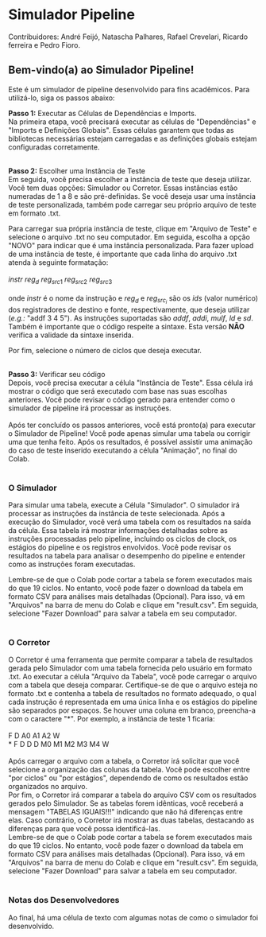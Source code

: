 # Simulador Pipeline
Contribuidores: André Feijó, Natascha Palhares, Rafael Crevelari, Ricardo ferreira e Pedro Fioro.

## **Bem-vindo(a) ao Simulador Pipeline!** 

Este é um simulador de pipeline desenvolvido para fins acadêmicos. Para utilizá-lo, siga os passos abaixo:</br>

**Passo 1:** Executar as Células de Dependências e Imports.</br>
Na primeira etapa, você precisará executar as células de "Dependências" e "Imports e Definições Globais". Essas células garantem que todas as bibliotecas necessárias estejam carregadas e as definições globais estejam configuradas corretamente.</br></br>

**Passo 2:** Escolher uma Instância de Teste</br>
Em seguida, você precisa escolher a instância de teste que deseja utilizar. Você tem duas opções: Simulador ou Corretor. Essas instâncias estão numeradas de 1 a 8 e são pré-definidas. Se você deseja usar uma instância de teste personalizada, também pode carregar seu próprio arquivo de teste em formato .txt.

Para carregar sua própria instância de teste, clique em "Arquivo de Teste" e selecione o arquivo .txt no seu computador. Em seguida, escolha a opção "NOVO" para indicar que é uma instância personalizada. Para fazer upload de uma instância de teste, é importante que cada linha do arquivo .txt atenda à seguinte formatação:</br>
</br>
$instr$ $reg_d$ $reg_{src1}$ $reg_{src2}$ $reg_{src3}$ </br>
</br>
onde $instr$ é o nome da instrução e $reg_d$ e $reg_{src_i}$ são os *ids* (valor numérico) dos registradores de destino e fonte, respectivamente, que deseja utilizar (*e.g.:* "addf 3 4 5"). As instruções suportadas são *addf*, *addi*, *mulf*, *ld* e *sd*.
Também é importante que o código respeite a sintaxe. Esta versão **NÃO** verifica a validade da sintaxe inserida.

Por fim, selecione o número de ciclos que deseja executar.</br></br>

**Passo 3:** Verificar seu código</br>
Depois, você precisa executar a célula "Instância de Teste". Essa célula irá mostrar o código que será executado com base nas suas escolhas anteriores. Você pode revisar o código gerado para entender como o simulador de pipeline irá processar as instruções.
</br></br>
Após ter concluído os passos anteriores, você está pronto(a) para executar o Simulador de Pipeline! Você pode apenas simular uma tabela ou corrigir uma que tenha feito. Após os resultados, é possível assistir uma animação do caso de teste inserido executando a célula "Animação", no final do Colab.
</br></br>

### **O Simulador**
Para simular uma tabela, execute a Célula "Simulador". O simulador irá processar as instruções da instância de teste selecionada. Após a execução do Simulador, você verá uma tabela com os resultados na saída da célula. Essa tabela irá mostrar informações detalhadas sobre as instruções processadas pelo pipeline, incluindo os ciclos de clock, os estágios do pipeline e os registros envolvidos. Você pode revisar os resultados na tabela para analisar o desempenho do pipeline e entender como as instruções foram executadas.

Lembre-se de que o Colab pode cortar a tabela se forem executados mais do que 19 ciclos. No entanto, você pode fazer o download da tabela em formato CSV para análises mais detalhadas (Opcional). Para isso, vá em "Arquivos" na barra de menu do Colab e clique em "result.csv". Em seguida, selecione "Fazer Download" para salvar a tabela em seu computador.
</br></br>

### **O Corretor**
O Corretor é uma ferramenta que permite comparar a tabela de resultados gerada pelo Simulador com uma tabela fornecida pelo usuário em formato .txt. Ao executar a célula "Arquivo da Tabela", você pode carregar o arquivo com a tabela que deseja comparar. Certifique-se de que o arquivo esteja no formato .txt e contenha a tabela de resultados no formato adequado, o qual cada instrução é representada em uma única linha e os estágios do pipeline são separados por espaços. Se houver uma coluna em branco, preencha-a com o caractere "*". Por exemplo, a instância de teste 1 ficaria:</br>
</br>
F D A0 A1 A2 W</br>
\* F D D D M0 M1 M2 M3 M4 W</br>
</br>
Após carregar o arquivo com a tabela, o Corretor irá solicitar que você selecione a organização das colunas da tabela. Você pode escolher entre "por ciclos" ou "por estágios", dependendo de como os resultados estão organizados no arquivo.</br>
Por fim, o Corretor irá comparar a tabela do arquivo CSV com os resultados gerados pelo Simulador. Se as tabelas forem idênticas, você receberá a mensagem "TABELAS IGUAIS!!!" indicando que não há diferenças entre elas. Caso contrário, o Corretor irá mostrar as duas tabelas, destacando as diferenças para que você possa identificá-las.</br>
Lembre-se de que o Colab pode cortar a tabela se forem executados mais do que 19 ciclos. No entanto, você pode fazer o download da tabela em formato CSV para análises mais detalhadas (Opcional). Para isso, vá em "Arquivos" na barra de menu do Colab e clique em "result.csv". Em seguida, selecione "Fazer Download" para salvar a tabela em seu computador.
</br></br>
### **Notas dos Desenvolvedores**
Ao final, há uma célula de texto com algumas notas de como o simulador foi desenvolvido.
